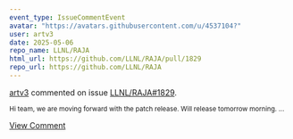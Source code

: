 ```yaml
---
event_type: IssueCommentEvent
avatar: "https://avatars.githubusercontent.com/u/4537104?"
user: artv3
date: 2025-05-06
repo_name: LLNL/RAJA
html_url: https://github.com/LLNL/RAJA/pull/1829
repo_url: https://github.com/LLNL/RAJA
---
```


<a href='https://github.com/artv3' target='_blank'>artv3</a> commented on issue <a href='https://github.com/LLNL/RAJA/pull/1829' target='_blank'>LLNL/RAJA#1829</a>.

<small>Hi team, we are moving forward with the patch release. Will release tomorrow morning. ...</small>

<a href='https://github.com/LLNL/RAJA/pull/1829' target='_blank'>View Comment</a>